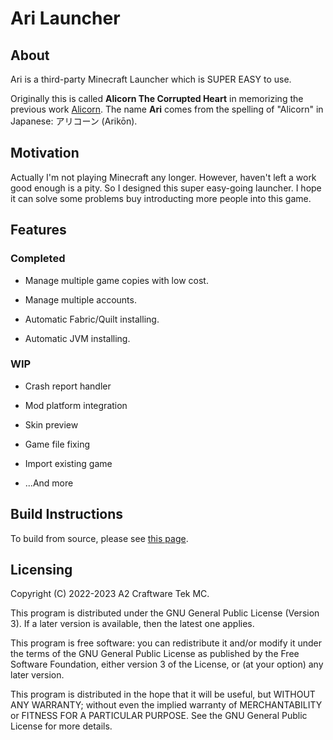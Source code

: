 # Ari Launcher

## About

Ari is a third-party Minecraft Launcher which is SUPER EASY to use.

Originally this is called **Alicorn The Corrupted Heart** in memorizing the previous work [Alicorn](https://github.com/Andy-K-Sparklight/Alicorn). The name **Ari** comes from the spelling of "Alicorn" in Japanese: アリコーン (Arikōn).

## Motivation

Actually I'm not playing Minecraft any longer. However, haven't left a work good enough is a pity. So I designed this super easy-going launcher. I hope it can solve some problems buy introducting more people into this game.

## Features

### Completed

- Manage multiple game copies with low cost.

- Manage multiple accounts.

- Automatic Fabric/Quilt installing.

- Automatic JVM installing.

### WIP

- Crash report handler

- Mod platform integration

- Skin preview

- Game file fixing

- Import existing game

- ...And more

## Build Instructions

To build from source, please see [this page](./docs/Build.md).

## Licensing

Copyright (C) 2022-2023 A2 Craftware Tek MC.

This program is distributed under the GNU General Public License (Version 3). If a later version is available, then the latest one applies.

This program is free software: you can redistribute it and/or modify it under the terms of the GNU General Public License as published by the Free Software Foundation, either version 3 of the License, or (at your option) any later version.

This program is distributed in the hope that it will be useful, but WITHOUT ANY WARRANTY; without even the implied warranty of MERCHANTABILITY or FITNESS FOR A PARTICULAR PURPOSE. See the GNU General Public License for more details.
